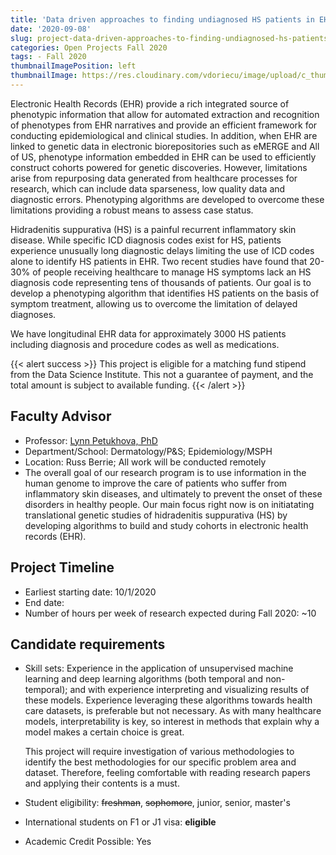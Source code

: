 ```yaml
---
title: 'Data driven approaches to finding undiagnosed HS patients in EHR'
date: '2020-09-08'
slug: project-data-driven-approaches-to-finding-undiagnosed-hs-patients-in-ehr
categories: Open Projects Fall 2020
tags: - Fall 2020
thumbnailImagePosition: left
thumbnailImage: https://res.cloudinary.com/vdoriecu/image/upload/c_thumb,w_200,g_face/v1579110178/construction_c6dqbd.png
---
```

Electronic Health Records (EHR) provide a rich integrated source of phenotypic information that allow for automated extraction and recognition of phenotypes from EHR narratives and provide an efficient framework for conducting epidemiological and clinical studies.  In addition, when EHR are linked to genetic data in electronic biorepositories such as eMERGE and All of US, phenotype information embedded in EHR can be used to efficiently construct cohorts powered for genetic discoveries. However, limitations arise from repurposing data generated from healthcare processes for research, which can include data sparseness, low quality data and diagnostic errors. Phenotyping algorithms are developed to overcome these limitations providing a robust means to assess case status.

<!--more-->

Hidradenitis suppurativa (HS) is a painful recurrent inflammatory skin disease. While specific ICD diagnosis codes exist for HS, patients experience unusually long diagnostic delays limiting the use of ICD codes alone to identify HS patients in EHR.  Two recent studies have found that 20-30% of people receiving healthcare to manage HS symptoms lack an HS diagnosis code representing tens of thousands of patients. Our goal is to develop a phenotyping algorithm that identifies HS patients on the basis of symptom treatment, allowing us to overcome the limitation of delayed diagnoses.

We have longitudinal EHR data for approximately 3000 HS patients including diagnosis and procedure codes as well as medications.

{{< alert success >}}
This project is eligible for a matching fund stipend from the Data Science Institute. This not a guarantee of payment, and the total amount is subject to available funding.
{{< /alert >}}

## Faculty Advisor
+ Professor: [Lynn Petukhova, PhD](https://www.dermatology.columbia.edu/profile/lynn-petukhova)
+ Department/School: Dermatology/P&S; Epidemiology/MSPH
+ Location: Russ Berrie; All work will be conducted remotely
+ The overall goal of our research program is to use information in the human genome to improve the care of patients who suffer from inflammatory skin diseases, and ultimately to prevent the onset of these disorders in healthy people. Our main focus right now is on initiatating translational genetic studies of hidradenitis suppurativa (HS) by developing algorithms to build and study cohorts in electronic health records (EHR).

## Project Timeline
+ Earliest starting date: 10/1/2020
+ End date: 
+ Number of hours per week of research expected during Fall 2020: ~10

## Candidate requirements
+ Skill sets: 
  Experience in the application of unsupervised machine learning and deep learning algorithms (both temporal and non-temporal); and with experience interpreting and visualizing results of these models. Experience leveraging these algorithms towards health care datasets, is preferable but not necessary. As with many healthcare models, interpretability is key, so interest in methods that explain why a model makes a certain choice is great.
  
  This project will require investigation of various methodologies to identify the best methodologies for our specific problem area and dataset.  Therefore, feeling comfortable with reading research papers and applying their contents is a must. 
  
+ Student eligibility: ~~freshman~~, ~~sophomore~~, junior, senior, master's
+ International students on F1 or J1 visa: **eligible**
+ Academic Credit Possible: Yes

